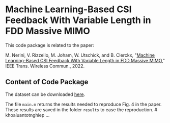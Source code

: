 # Machine Learning-Based CSI Feedback With Variable Length in FDD Massive MIMO

This code package is related to the paper:

M. Nerini, V. Rizzello, M. Joham, W. Utschick, and B. Clerckx, "[Machine Learning-Based CSI Feedback With Variable Length in FDD Massive MIMO](https://ieeexplore.ieee.org/document/9928062)," IEEE Trans. Wireless Commun., 2022.

## Content of Code Package

The dataset can be downloaded [here](https://www.dropbox.com/scl/fo/qrwfwygxs801qoh88miwd/h?dl=0&rlkey=xblkn11p83eu0mn2j8hcksjtp).

The file `main.m` returns the results needed to reproduce Fig. 4 in the paper.
These results are saved in the folder `results` to ease the reproduction.
#   k h o a l u a n t o t n g h i e p 
 
 
...